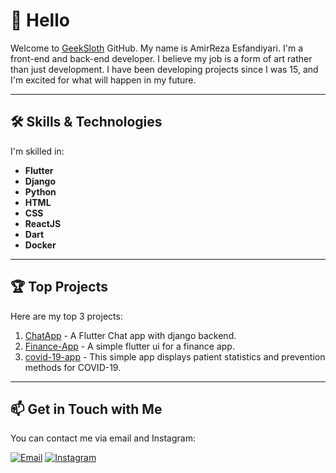 <div dir="ltr">

# 👋 Hello 
Welcome to [GeekSloth](http://geeksloths.github.io) GitHub. My name is AmirReza Esfandiyari. I'm a front-end and back-end developer. I believe my job is a form of art rather than just development. I have been developing projects since I was 15, and I'm excited for what will happen in my future.

---

## 🛠️ Skills & Technologies
I'm skilled in:
- **Flutter**
- **Django**
- **Python**
- **HTML**
- **CSS**
- **ReactJS**
- **Dart**
- **Docker**

---

## 🏆 Top Projects
Here are my top 3 projects:
1. [ChatApp](#) - A Flutter Chat app with django backend.
2. [Finance-App](#) - A simple flutter ui for a finance app.
3. [covid-19-app](#) - This simple app displays patient statistics and prevention methods for COVID-19.

---

## 📫 Get in Touch with Me
You can contact me via email and Instagram:

[![Email](https://img.shields.io/badge/Email-EA4335?&style=for-the-badge&logo=Gmail&logoColor=white)](mailto:geeksloths@gmail.com)
[![Instagram](https://img.shields.io/badge/Instagram-E4405F?&style=for-the-badge&logo=Instagram&logoColor=white)](https://www.instagram.com/geeksloths)

</div>
